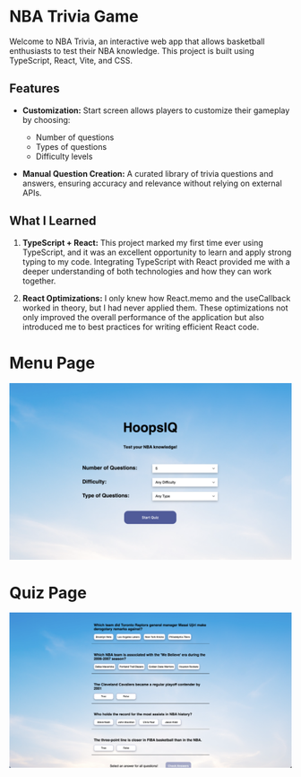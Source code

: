 # NBA Trivia Game

Welcome to NBA Trivia, an interactive web app that allows basketball enthusiasts to test their NBA knowledge. This project is built using TypeScript, React, Vite, and CSS.

## Features

- **Customization:** Start screen allows players to customize their gameplay by choosing:
  - Number of questions
  - Types of questions
  - Difficulty levels

- **Manual Question Creation:** A curated library of trivia questions and answers, ensuring accuracy and relevance without relying on external APIs.

## What I Learned

1. **TypeScript + React:** This project marked my first time ever using TypeScript, and it was an excellent opportunity to learn and apply strong typing to my code. Integrating TypeScript with React provided me with a deeper understanding of both technologies and how they can work together.

2. **React Optimizations:** I only knew how React.memo and the useCallback worked in theory, but I had never applied them. These optimizations not only improved the overall performance of the application but also introduced me to best practices for writing efficient React code.

# Menu Page
![Menu Page](./src/assets/home.png)

# Quiz Page
![Quiz Page](./src/assets/quiz.png)
